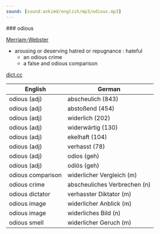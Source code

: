 ```yaml
---
sound: [sound:ankimd/english/mp3/odious.mp3]
---
```


\### odious

[Merriam-Webster](https://www.merriam-webster.com/dictionary/odious)

- arousing or deserving hatred or repugnance : hateful
    - an odious crime
    - a false and odious comparison

[dict.cc](https://www.dict.cc/odious)

| English        | German       |
| -------------- | ------------ |
| odious (adj) | abscheulich (843) |
| odious (adj) | abstoßend (454) |
| odious (adj) | widerlich (202) |
| odious (adj) | widerwärtig (130) |
| odious (adj) | ekelhaft (104) |
| odious (adj) | verhasst (78) |
| odious (adj) | odios (geh) |
| odious (adj) | odiös (geh) |
| odious comparison | widerlicher Vergleich (m) |
| odious crime | abscheuliches Verbrechen (n) |
| odious dictator | verhasster Diktator (m) |
| odious image | widerlicher Anblick (m) |
| odious image | widerliches Bild (n) |
| odious smell | widerlicher Geruch (m) |
